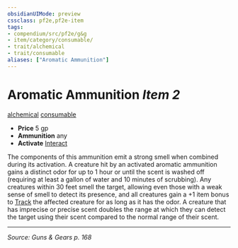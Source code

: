 ```yaml
---
obsidianUIMode: preview
cssclass: pf2e,pf2e-item
tags:
- compendium/src/pf2e/g&g
- item/category/consumable/
- trait/alchemical
- trait/consumable
aliases: ["Aromatic Ammunition"]
---
```

# Aromatic Ammunition *Item 2*  
[alchemical](alchemical.md "Alchemical Item Trait")  [consumable](consumable.md "Consumable Item Trait")  

- **Price** 5 gp
- **Ammunition** any
- **Activate** [Interact](interact.md)

The components of this ammunition emit a strong smell when combined during its activation. A creature hit by an activated aromatic ammunition gains a distinct odor for up to 1 hour or until the scent is washed off (requiring at least a gallon of water and 10 minutes of scrubbing). Any creatures within 30 feet smell the target, allowing even those with a weak sense of smell to detect its presence, and all creatures gain a +1 item bonus to [Track](track.md) the affected creature for as long as it has the odor. A creature that has imprecise or precise scent doubles the range at which they can detect the target using their scent compared to the normal range of their scent.


---
*Source: Guns & Gears p. 168*